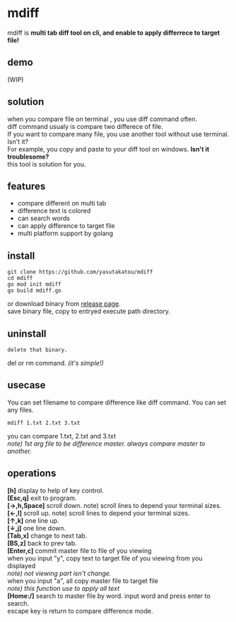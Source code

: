 # mdiff

mdiff is **multi tab diff tool on cli, and enable to apply differrece to target file!**

## demo

(WIP)

## solution

when you compare file on terminal , you use diff command often.<br>
diff command usualy is compare two differece of file.
<br>
If you want to compare many file, you use another tool without use terminal. Isn't it?<br>
For example, you copy and paste to your diff  tool  on windows. **Isn't it troublesome?**<br>
this tool is solution for you.<br>

## features

 - compare different on multi tab
 - difference text is colored
 - can search words
 - can apply difference  to target file
 - multi platform support by golang
 
 ## install

```
git clone https://github.com/yasutakatou/mdiff
cd mdiff
go mod init mdiff
go build mdiff.go
```

or download binary from [release page](https://github.com/yasutakatou/mdiff/releases).<br>
save binary file, copy to entryed execute path directory.<br>

## uninstall

```
delete that binary.
```

del or rm command. *(it's simple!)*

## usecase

You can set filename to compare difference like diff command. You can set any files.<br>

```
mdiff 1.txt 2.txt 3.txt
```
you can compare 1.txt, 2.txt and 3.txt<br>
*note) 1st arg file to be difference master. always compare master to another.*

## operations

**[h]**
display to help of key control.<br>
**[Esc,q]**
exit to program.<br>
**[→,h,Space]**
scroll down.
note) scroll lines to depend your terminal sizes.<br>
**[←,l]**
scroll up.
note) scroll lines to depend your terminal sizes.<br>
**[↑,k]**
one line up.<br>
**[↓,j]**
one line down.<br>
**[Tab,x]**
change to next tab.<br>
**[BS,z]**
back to prev tab.<br>
**[Enter,c]**
commit master file to file of you viewing<br>
when you input "y", copy text to target file of you viewing from you displayed<br>
*note) not viewing part isn't change.*<br>
when you input "a", all copy master file to target file<br>
*note) this function use to apply all text*<br>
**[Home:/]**
search to master file by word. input word and press enter to search.<br>
escape key is return to compare difference mode.
